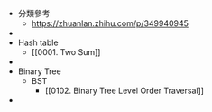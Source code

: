 - 分類參考
	- https://zhuanlan.zhihu.com/p/349940945
-
- Hash table
	- [[0001. Two Sum]]
-
- Binary Tree
	- BST
		- [[0102. Binary Tree Level Order Traversal]]
-